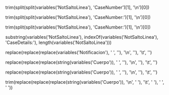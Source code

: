 trim(split(split(variables('NotSaltoLinea'), 'CaseNumber')[1], '\n')[0])

trim(split(split(variables('NotSaltoLinea'), 'CaseNumber:')[1], '\n')[0])

trim(split(split(variables('NotSaltoLinea'), 'CaseNumber:')[1], '\n')[0])

substring(variables('NotSaltoLinea'), indexOf(variables('NotSaltoLinea'), 'CaseDetails:'), length(variables('NotSaltoLinea')))

replace(replace(replace(variables('Notificacion'), ' ', ''), '\n', ''), '\t', '')

replace(replace(replace(string(variables('Cuerpo')), ' ', ''), '\n', ''), '\t', '')

replace(replace(replace(string(variables('Cuerpo')), ' ', ''), '\n', ''), '\t', '')

trim(replace(replace(replace(string(variables('Cuerpo')), '\n', ' '), '\t', ' '), '  ', ' '))






